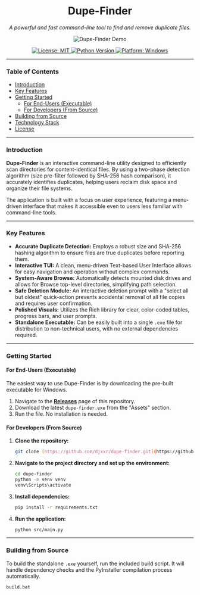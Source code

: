 <div align="center">

<h1 align="center">Dupe-Finder</h1>

<p align="center">
  <em>A powerful and fast command-line tool to find and remove duplicate files.</em>
</p>

<p align="center">
  <img src="https://github.com/djxxr/dupe-finder/raw/main/demo.gif" alt="Dupe-Finder Demo">
</p>

<p align="center">
    <a href="https://github.com/djxxr/dupe-finder/blob/main/LICENSE">
        <img src="https://img.shields.io/badge/License-MIT-yellow.svg" alt="License: MIT">
    </a>
    <a href="#">
        <img src="https://img.shields.io/badge/python-3.8+-blue.svg" alt="Python Version">
    </a>
     <a href="#">
        <img src="https://img.shields.io/badge/platform-windows-blue.svg" alt="Platform: Windows">
    </a>
</p>

</div>

---

### **Table of Contents**

- [Introduction](#introduction)
- [Key Features](#key-features)
- [Getting Started](#getting-started)
  - [For End-Users (Executable)](#for-end-users-executable)
  - [For Developers (From Source)](#for-developers-from-source)
- [Building from Source](#building-from-source)
- [Technology Stack](#technology-stack)
- [License](#license)

---

### **Introduction**

**Dupe-Finder** is an interactive command-line utility designed to efficiently scan directories for content-identical files. By using a two-phase detection algorithm (size pre-filter followed by SHA-256 hash comparison), it accurately identifies duplicates, helping users reclaim disk space and organize their file systems.

The application is built with a focus on user experience, featuring a menu-driven interface that makes it accessible even to users less familiar with command-line tools.

---

### **Key Features**

- **Accurate Duplicate Detection:** Employs a robust size and SHA-256 hashing algorithm to ensure files are true duplicates before reporting them.
- **Interactive TUI:** A clean, menu-driven Text-based User Interface allows for easy navigation and operation without complex commands.
- **System-Aware Browse:** Automatically detects mounted disk drives and allows for Browse top-level directories, simplifying path selection.
- **Safe Deletion Module:** An interactive deletion prompt with a "select all but oldest" quick-action prevents accidental removal of all file copies and requires user confirmation.
- **Polished Visuals:** Utilizes the Rich library for clear, color-coded tables, progress bars, and user prompts.
- **Standalone Executable:** Can be easily built into a single `.exe` file for distribution to non-technical users, with no external dependencies required.

---

### **Getting Started**

#### **For End-Users (Executable)**

The easiest way to use Dupe-Finder is by downloading the pre-built executable for Windows.

1.  Navigate to the **[Releases](https://github.com/djxxr/dupe-finder/releases)** page of this repository.
2.  Download the latest `dupe-finder.exe` from the "Assets" section.
3.  Run the file. No installation is needed.

#### **For Developers (From Source)**

1.  **Clone the repository:**
    ```bash
    git clone [https://github.com/djxxr/dupe-finder.git](https://github.com/djxxr/dupe-finder.git)
    ```
2.  **Navigate to the project directory and set up the environment:**
    ```bash
    cd dupe-finder
    python -m venv venv
    venv\Scripts\activate
    ```
3.  **Install dependencies:**
    ```bash
    pip install -r requirements.txt
    ```
4.  **Run the application:**
    ```bash
    python src/main.py
    ```

---

### **Building from Source**

To build the standalone `.exe` yourself, run the included build script. It will handle dependency checks and the PyInstaller compilation process automatically.

```bash
build.bat